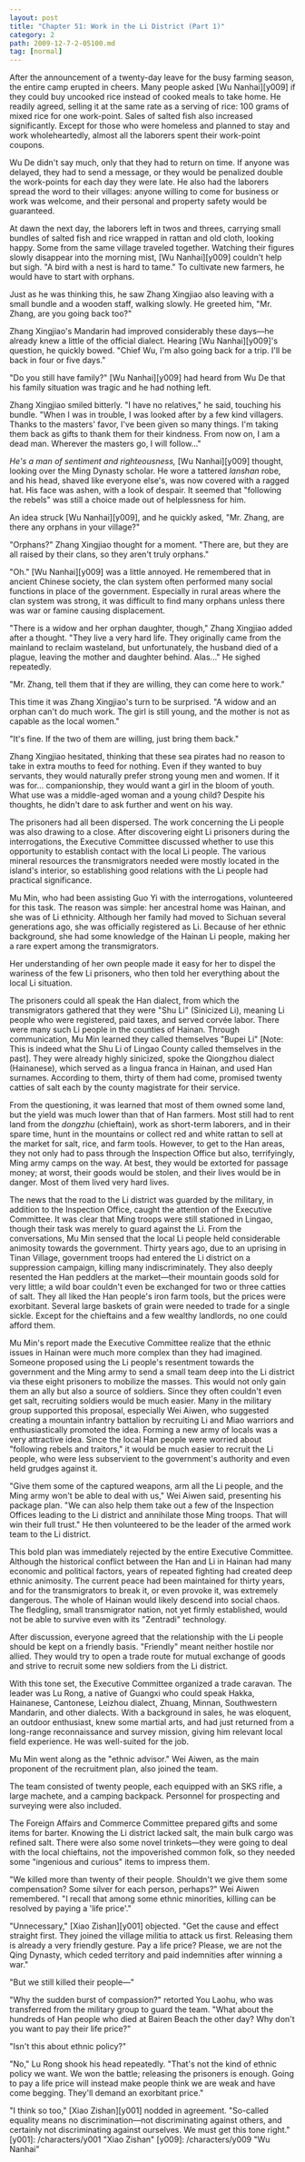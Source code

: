 ```yaml
---
layout: post
title: "Chapter 51: Work in the Li District (Part 1)"
category: 2
path: 2009-12-7-2-05100.md
tag: [normal]
---
```


After the announcement of a twenty-day leave for the busy farming season, the entire camp erupted in cheers. Many people asked [Wu Nanhai][y009] if they could buy uncooked rice instead of cooked meals to take home. He readily agreed, selling it at the same rate as a serving of rice: 100 grams of mixed rice for one work-point. Sales of salted fish also increased significantly. Except for those who were homeless and planned to stay and work wholeheartedly, almost all the laborers spent their work-point coupons.

Wu De didn't say much, only that they had to return on time. If anyone was delayed, they had to send a message, or they would be penalized double the work-points for each day they were late. He also had the laborers spread the word to their villages: anyone willing to come for business or work was welcome, and their personal and property safety would be guaranteed.

At dawn the next day, the laborers left in twos and threes, carrying small bundles of salted fish and rice wrapped in rattan and old cloth, looking happy. Some from the same village traveled together. Watching their figures slowly disappear into the morning mist, [Wu Nanhai][y009] couldn't help but sigh. "A bird with a nest is hard to tame." To cultivate new farmers, he would have to start with orphans.

Just as he was thinking this, he saw Zhang Xingjiao also leaving with a small bundle and a wooden staff, walking slowly. He greeted him, "Mr. Zhang, are you going back too?"

Zhang Xingjiao's Mandarin had improved considerably these days—he already knew a little of the official dialect. Hearing [Wu Nanhai][y009]'s question, he quickly bowed. "Chief Wu, I'm also going back for a trip. I'll be back in four or five days."

"Do you still have family?" [Wu Nanhai][y009] had heard from Wu De that his family situation was tragic and he had nothing left.

Zhang Xingjiao smiled bitterly. "I have no relatives," he said, touching his bundle. "When I was in trouble, I was looked after by a few kind villagers. Thanks to the masters' favor, I've been given so many things. I'm taking them back as gifts to thank them for their kindness. From now on, I am a dead man. Wherever the masters go, I will follow..."

*He's a man of sentiment and righteousness,* [Wu Nanhai][y009] thought, looking over the Ming Dynasty scholar. He wore a tattered *lanshan* robe, and his head, shaved like everyone else's, was now covered with a ragged hat. His face was ashen, with a look of despair. It seemed that "following the rebels" was still a choice made out of helplessness for him.

An idea struck [Wu Nanhai][y009], and he quickly asked, "Mr. Zhang, are there any orphans in your village?"

"Orphans?" Zhang Xingjiao thought for a moment. "There are, but they are all raised by their clans, so they aren't truly orphans."

"Oh." [Wu Nanhai][y009] was a little annoyed. He remembered that in ancient Chinese society, the clan system often performed many social functions in place of the government. Especially in rural areas where the clan system was strong, it was difficult to find many orphans unless there was war or famine causing displacement.

"There is a widow and her orphan daughter, though," Zhang Xingjiao added after a thought. "They live a very hard life. They originally came from the mainland to reclaim wasteland, but unfortunately, the husband died of a plague, leaving the mother and daughter behind. Alas..." He sighed repeatedly.

"Mr. Zhang, tell them that if they are willing, they can come here to work."

This time it was Zhang Xingjiao's turn to be surprised. "A widow and an orphan can't do much work. The girl is still young, and the mother is not as capable as the local women."

"It's fine. If the two of them are willing, just bring them back."

Zhang Xingjiao hesitated, thinking that these sea pirates had no reason to take in extra mouths to feed for nothing. Even if they wanted to buy servants, they would naturally prefer strong young men and women. If it was for... companionship, they would want a girl in the bloom of youth. What use was a middle-aged woman and a young child? Despite his thoughts, he didn't dare to ask further and went on his way.

The prisoners had all been dispersed. The work concerning the Li people was also drawing to a close. After discovering eight Li prisoners during the interrogations, the Executive Committee discussed whether to use this opportunity to establish contact with the local Li people. The various mineral resources the transmigrators needed were mostly located in the island's interior, so establishing good relations with the Li people had practical significance.

Mu Min, who had been assisting Guo Yi with the interrogations, volunteered for this task. The reason was simple: her ancestral home was Hainan, and she was of Li ethnicity. Although her family had moved to Sichuan several generations ago, she was officially registered as Li. Because of her ethnic background, she had some knowledge of the Hainan Li people, making her a rare expert among the transmigrators.

Her understanding of her own people made it easy for her to dispel the wariness of the few Li prisoners, who then told her everything about the local Li situation.

The prisoners could all speak the Han dialect, from which the transmigrators gathered that they were "Shu Li" (Sinicized Li), meaning Li people who were registered, paid taxes, and served corvée labor. There were many such Li people in the counties of Hainan. Through communication, Mu Min learned they called themselves "Bupei Li" [Note: This is indeed what the Shu Li of Lingao County called themselves in the past]. They were already highly sinicized, spoke the Qiongzhou dialect (Hainanese), which served as a lingua franca in Hainan, and used Han surnames. According to them, thirty of them had come, promised twenty catties of salt each by the county magistrate for their service.

From the questioning, it was learned that most of them owned some land, but the yield was much lower than that of Han farmers. Most still had to rent land from the *dongzhu* (chieftain), work as short-term laborers, and in their spare time, hunt in the mountains or collect red and white rattan to sell at the market for salt, rice, and farm tools. However, to get to the Han areas, they not only had to pass through the Inspection Office but also, terrifyingly, Ming army camps on the way. At best, they would be extorted for passage money; at worst, their goods would be stolen, and their lives would be in danger. Most of them lived very hard lives.

The news that the road to the Li district was guarded by the military, in addition to the Inspection Office, caught the attention of the Executive Committee. It was clear that Ming troops were still stationed in Lingao, though their task was merely to guard against the Li. From the conversations, Mu Min sensed that the local Li people held considerable animosity towards the government. Thirty years ago, due to an uprising in Tinan Village, government troops had entered the Li district on a suppression campaign, killing many indiscriminately. They also deeply resented the Han peddlers at the market—their mountain goods sold for very little; a wild boar couldn't even be exchanged for two or three catties of salt. They all liked the Han people's iron farm tools, but the prices were exorbitant. Several large baskets of grain were needed to trade for a single sickle. Except for the chieftains and a few wealthy landlords, no one could afford them.

Mu Min's report made the Executive Committee realize that the ethnic issues in Hainan were much more complex than they had imagined. Someone proposed using the Li people's resentment towards the government and the Ming army to send a small team deep into the Li district via these eight prisoners to mobilize the masses. This would not only gain them an ally but also a source of soldiers. Since they often couldn't even get salt, recruiting soldiers would be much easier. Many in the military group supported this proposal, especially Wei Aiwen, who suggested creating a mountain infantry battalion by recruiting Li and Miao warriors and enthusiastically promoted the idea. Forming a new army of locals was a very attractive idea. Since the local Han people were worried about "following rebels and traitors," it would be much easier to recruit the Li people, who were less subservient to the government's authority and even held grudges against it.

"Give them some of the captured weapons, arm all the Li people, and the Ming army won't be able to deal with us," Wei Aiwen said, presenting his package plan. "We can also help them take out a few of the Inspection Offices leading to the Li district and annihilate those Ming troops. That will win their full trust." He then volunteered to be the leader of the armed work team to the Li district.

This bold plan was immediately rejected by the entire Executive Committee. Although the historical conflict between the Han and Li in Hainan had many economic and political factors, years of repeated fighting had created deep ethnic animosity. The current peace had been maintained for thirty years, and for the transmigrators to break it, or even provoke it, was extremely dangerous. The whole of Hainan would likely descend into social chaos. The fledgling, small transmigrator nation, not yet firmly established, would not be able to survive even with its "Zentradi" technology.

After discussion, everyone agreed that the relationship with the Li people should be kept on a friendly basis. "Friendly" meant neither hostile nor allied. They would try to open a trade route for mutual exchange of goods and strive to recruit some new soldiers from the Li district.

With this tone set, the Executive Committee organized a trade caravan. The leader was Lu Rong, a native of Guangxi who could speak Hakka, Hainanese, Cantonese, Leizhou dialect, Zhuang, Minnan, Southwestern Mandarin, and other dialects. With a background in sales, he was eloquent, an outdoor enthusiast, knew some martial arts, and had just returned from a long-range reconnaissance and survey mission, giving him relevant local field experience. He was well-suited for the job.

Mu Min went along as the "ethnic advisor." Wei Aiwen, as the main proponent of the recruitment plan, also joined the team.

The team consisted of twenty people, each equipped with an SKS rifle, a large machete, and a camping backpack. Personnel for prospecting and surveying were also included.

The Foreign Affairs and Commerce Committee prepared gifts and some items for barter. Knowing the Li district lacked salt, the main bulk cargo was refined salt. There were also some novel trinkets—they were going to deal with the local chieftains, not the impoverished common folk, so they needed some "ingenious and curious" items to impress them.

"We killed more than twenty of their people. Shouldn't we give them some compensation? Some silver for each person, perhaps?" Wei Aiwen remembered. "I recall that among some ethnic minorities, killing can be resolved by paying a 'life price'."

"Unnecessary," [Xiao Zishan][y001] objected. "Get the cause and effect straight first. They joined the village militia to attack us first. Releasing them is already a very friendly gesture. Pay a life price? Please, we are not the Qing Dynasty, which ceded territory and paid indemnities after winning a war."

"But we still killed their people—"

"Why the sudden burst of compassion?" retorted You Laohu, who was transferred from the military group to guard the team. "What about the hundreds of Han people who died at Bairen Beach the other day? Why don't you want to pay their life price?"

"Isn't this about ethnic policy?"

"No," Lu Rong shook his head repeatedly. "That's not the kind of ethnic policy we want. We won the battle; releasing the prisoners is enough. Going to pay a life price will instead make people think we are weak and have come begging. They'll demand an exorbitant price."

"I think so too," [Xiao Zishan][y001] nodded in agreement. "So-called equality means no discrimination—not discriminating against others, and certainly not discriminating against ourselves. We must get this tone right."
[y001]: /characters/y001 "Xiao Zishan"
[y009]: /characters/y009 "Wu Nanhai"